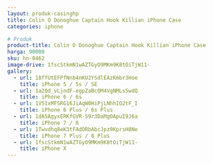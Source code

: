 ```yaml
---
layout: produk-casinghp
title: Colin O Donoghue Captain Hook Killian iPhone Case
categories: iphone

# Produk
product-title: Colin O Donoghue Captain Hook Killian iPhone Case
harga: 90000
sku: hn-0462
image-drive: 1fscStkmN1wAZTGyO9MKm9K8tOiTjW11-
gallery:
  - url: 18ffUtEFPfNnb4nKU2YSdlEAzKmbr3Hoe
    title: iPhone 5 / 5s / SE
  - url: 1a2Qd_vLjndF-egpZaBcOM4VgNMLsSwdQ
    title: iPhone 6 / 6s
  - url: 1V5IxMFSRG16JiAqW0HiPjLNhhIO2tF_I
    title: iPhone 6 Plus / 6s Plus
  - url: 1dA5AgyxERKfGVR-59r3DaMgOApuI9J6a
    title: iPhone 7 / 8
  - url: 1Twvdhq8eK3tFAdORbAbcJpz9KprsH8Ne
    title: iPhone 7 Plus / 8 Plus
  - url: 1fscStkmN1wAZTGyO9MKm9K8tOiTjW11-
    title: iPhone X
---
```

